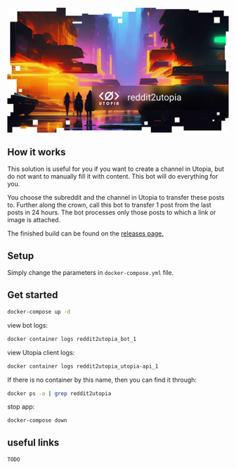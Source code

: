![logo](logo.jpg)

## How it works

This solution is useful for you if you want to create a channel in Utopia, but do not want to manually fill it with content. This bot will do everything for you.

You choose the subreddit and the channel in Utopia to transfer these posts to. Further along the crown, call this bot to transfer 1 post from the last posts in 24 hours.
The bot processes only those posts to which a link or image is attached.

The finished build can be found on the [releases page.](releases)

## Setup

Simply change the parameters in `docker-compose.yml` file.

## Get started

```bash
docker-compose up -d
```

view bot logs:

```bash
docker container logs reddit2utopia_bot_1
```

view Utopia client logs:

```bash
docker container logs reddit2utopia_utopia-api_1
```

If there is no container by this name, then you can find it through:

```bash
docker ps -a | grep reddit2utopia
```

stop app:

```bash
docker-compose down
```

## useful links

```
TODO
```
